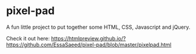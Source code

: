 # pixel-pad
A fun little project to put together some HTML, CSS, Javascript and jQuery.

Check it out here: https://htmlpreview.github.io/?https://github.com/EssaSaeed/pixel-pad/blob/master/pixelpad.html
